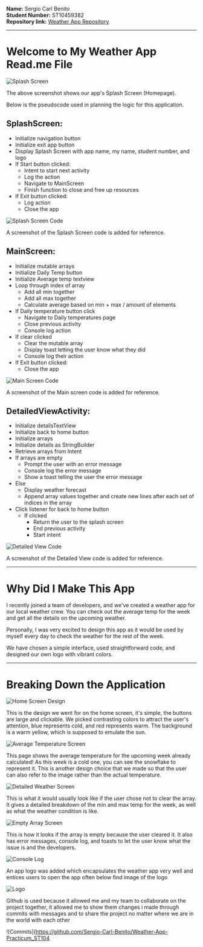 **Name:** Sergio Carl Benito  
**Student Number:** ST10459382  
**Repository link:** [Weather App Repository](https://github.com/Sergio-Carl-Benito/Weather-App-Practicum_ST10459382.git)  

---

# Welcome to My Weather App Read.me File

![Splash Screen](https://github.com/Sergio-Carl-Benito/Weather-App-Practicum_ST10459382/assets/163974756/a6c7c24e-1aaa-4829-9113-992e8be26369)

The above screenshot shows our app's Splash Screen (Homepage).

Below is the pseudocode used in planning the logic for this application.

## SplashScreen:
- Initialize navigation button
- Initialize exit app button
- Display Splash Screen with app name, my name, student number, and logo
- If Start button clicked:
  - Intent to start next activity
  - Log the action
  - Navigate to MainScreen
  - Finish function to close and free up resources
- If Exit button clicked:
  - Log action
  - Close the app

![Splash Screen Code](https://github.com/Sergio-Carl-Benito/Weather-App-Practicum_ST10459382/assets/163974756/9ea27072-bb6e-4d66-b135-6cc1200948be)

A screenshot of the Splash Screen code is added for reference.

## MainScreen:
- Initialize mutable arrays
- Initialize Daily Temp button
- Initialize Average temp textview
- Loop through index of array
  - Add all min together
  - Add all max together
  - Calculate average based on min + max / amount of elements
- If Daily temperature button click
  - Navigate to Daily temperatures page 
  - Close previous activity
  - Console log action
- If clear clicked
  - Clear the mutable array
  - Display toast letting the user know what they did
  - Console log their action
- If Exit button clicked:
  - Close the app

![Main Screen Code](https://github.com/Sergio-Carl-Benito/Weather-App-Practicum_ST10459382/assets/163974756/728697c3-c356-44d7-829d-9c3ec6a2c472)

A screenshot of the Main screen code is added for reference.

## DetailedViewActivity:
- Initialize detailsTextView
- Initialize back to home button
- Initialize arrays
- Initialize details as StringBuilder
- Retrieve arrays from Intent
- If arrays are empty
  - Prompt the user with an error message
  - Console log the error message
  - Show a toast telling the user the error message
- Else
  - Display weather forecast 
  - Append array values together and create new lines after each set of indices in the array
- Click listener for back to home button 
  - If clicked
    - Return the user to the splash screen
    - End previous activity
    - Start intent

![Detailed View Code](https://github.com/Sergio-Carl-Benito/Weather-App-Practicum_ST10459382/assets/163974756/f6d46126-bdd2-4f05-9214-a08e121f4513)

A screenshot of the Detailed View code is added for reference.

---

# Why Did I Make This App

I recently joined a team of developers, and we've created a weather app for our local weather crew. You can check out the average temp for the week and get all the details on the upcoming weather.

Personally, I was very excited to design this app as it would be used by myself every day to check the weather for the rest of the week.

We have chosen a simple interface, used straightforward code, and designed our own logo with vibrant colors.

---

# Breaking Down the Application

![Home Screen Design](https://github.com/Sergio-Carl-Benito/Weather-App-Practicum_ST10459382/assets/163974756/78c4b530-ef52-4019-8f91-4dc78df98632) 

This is the design we went for on the home screen, it's simple, the buttons are large and clickable. We picked contrasting colors to attract the user's attention, blue represents cold, and red represents warm. The background is a warm yellow, which is supposed to emulate the sun.

![Average Temperature Screen](https://github.com/Sergio-Carl-Benito/Weather-App-Practicum_ST10459382/assets/163974756/f2a492c6-6a21-42aa-8721-bd1a5982d2e8)

This page shows the average temperature for the upcoming week already calculated! As this week is a cold one, you can see the snowflake to represent it. This is another design choice that we made so that the user can also refer to the image rather than the actual temperature.

![Detailed Weather Screen](https://github.com/Sergio-Carl-Benito/Weather-App-Practicum_ST10459382/assets/163974756/1ed6cfc0-9e57-4c96-84a1-3e623bb29160)

This is what it would usually look like if the user chose not to clear the array. It gives a detailed breakdown of the min and max temp for the week, as well as what the weather condition is like.

![Empty Array Screen](https://github.com/Sergio-Carl-Benito/Weather-App-Practicum_ST10459382/assets/163974756/00911d98-2fd0-4242-9ef3-1dd1e7c69648)

This is how it looks if the array is empty because the user cleared it. It also has error messages, console log, and toasts to let the user know what the issue is and the developers.

![Console Log](https://github.com/Sergio-Carl-Benito/Weather-App-Practicum_ST10459382/assets/163974756/ff94bae3)

An app logo was added which encapsulates the weather app very well and entices users to open the app often below find image of the logo 

![Logo](https://github.com/Sergio-Carl-Benito/Weather-App-Practicum_ST10459382/assets/163974756/95404ed4-9d39-40ec-b7e9-29a7550a3a0a)

Github is used because it allowed me and my team to collaborate on the project together, it allowed me to show them changes i made through commits with messages and to share the project no matter where we are in the world with each other 

![Commits](https://github.com/Sergio-Carl-Benito/Weather-App-Practicum_ST104
